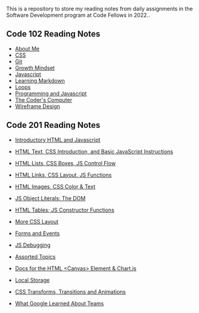 This is a repository to store my reading notes from daily assignments in the Software Development program at Code Fellows in 2022..

## Code 102 Reading Notes
* [About Me](https://nicholas-mercado.github.io/reading-notes/c102/home.html)<br>
* [CSS](https://nicholas-mercado.github.io/reading-notes/c102/css.html)<br>
* [Git](https://nicholas-mercado.github.io/reading-notes/c102/git.html)<br>
* [Growth Mindset](https://nicholas-mercado.github.io/reading-notes/c102/growth_mindset.html)<br>
* [Javascript](https://nicholas-mercado.github.io/reading-notes/c102/javascript.html)<br>
* [Learning Markdown](https://nicholas-mercado.github.io/reading-notes/c102/Learning-Markdown.html)<br>
* [Loops](https://nicholas-mercado.github.io/reading-notes/c102/loops.html)<br>
* [Programming and Javascript](https://nicholas-mercado.github.io/reading-notes/c102/prog_js.html)<br>
* [The Coder's Computer](https://nicholas-mercado.github.io/reading-notes/c102/The-Coders-Computer.html)<br>
* [Wireframe Design](https://nicholas-mercado.github.io/reading-notes/c102/wireframe_design.html)<br>

## Code 201 Reading Notes

* [Introductory HTML and Javascript](https://nicholas-mercado.github.io/reading-notes/class-01.html)

* [HTML Text, CSS Introduction, and Basic JavaScript Instructions](https://nicholas-mercado.github.io/reading-notes/class-02.html)

* [HTML Lists, CSS Boxes, JS Control Flow](https://nicholas-mercado.github.io/reading-notes/class-03.html)

* [HTML Links, CSS Layout, JS Functions](https://nicholas-mercado.github.io/reading-notes/class-04.html)

* [HTML Images, CSS Color & Text](https://nicholas-mercado.github.io/reading-notes/class-05.html)

* [JS Object Literals: The DOM](https://nicholas-mercado.github.io/reading-notes/class-06.html)


* [HTML Tables; JS Constructor Functions](https://nicholas-mercado.github.io/reading-notes/class-07.html)
  
* [More CSS Layout](https://nicholas-mercado.github.io/reading-notes/class-08.html)
* [Forms and Events](https://nicholas-mercado.github.io/reading-notes/class-09.html)
* [JS Debugging](https://nicholas-mercado.github.io/reading-notes/class-10.html)
* [Assorted Topics](https://nicholas-mercado.github.io/reading-notes/class-11.html)
* [Docs for the HTML \<Canvas> Element & Chart.js](https://nicholas-mercado.github.io/reading-notes/class-12.html)
* [Local Storage](https://nicholas-mercado.github.io/reading-notes/class-13.html)
* [CSS Transforms, Transitions and Animations](https://nicholas-mercado.github.io/reading-notes/class-14.html)
* [What Google Learned About Teams](https://nicholas-mercado.github.io/reading-notes/class-15.html) 

